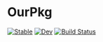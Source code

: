 # OurPkg

[![Stable](https://img.shields.io/badge/docs-stable-blue.svg)](https://lcw.github.io/OurPkg.jl/stable/)
[![Dev](https://img.shields.io/badge/docs-dev-blue.svg)](https://lcw.github.io/OurPkg.jl/dev/)
[![Build Status](https://github.com/lcw/OurPkg.jl/actions/workflows/CI.yml/badge.svg?branch=master)](https://github.com/lcw/OurPkg.jl/actions/workflows/CI.yml?query=branch%3Amaster)
